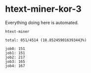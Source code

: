 # htext-miner-kor-3

Everything doing here is automated.

```
htext-miner

total: 851/4514 (18.852459016393443%)

job0: 151
job1: 151
job2: 217
job3: 165
job4: 167
```